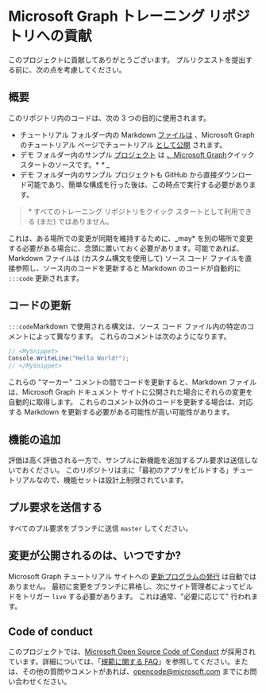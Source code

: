 # <a name="contributing-to-microsoft-graph-training-repositories"></a>Microsoft Graph トレーニング リポジトリへの貢献

このプロジェクトに貢献してありがとうございます。 プルリクエストを提出する前に、次の点を考慮してください。

## <a name="overview"></a>概要

このリポジトリ内のコードは、次の 3 つの目的に使用されます。

- チュートリアル フォルダー内の Markdown [ファイルは](/tutorial) 、Microsoft Graph のチュートリアル ページでチュートリアル [として公開](https://docs.microsoft.com/graph/tutorials) されます。
- デモ フォルダー内のサンプル [プロジェクト](/demo) は [、Microsoft Graph](https://developer.microsoft.com/graph/quick-start)クイック スタートのソースです。* *\** _
- デモ フォルダー内のサンプル プロジェクトも GitHub から直接ダウンロード可能であり、簡単な構成を行った後は、この時点で実行する必要があります。

> _*\**_ すべてのトレーニング リポジトリをクイック スタートとして利用できる (まだ) ではありません。

これは、ある場所での変更が同期を維持するために、_may* を別の場所で変更する必要がある場合に、念頭に置いておく必要があります。可能であれば、Markdown ファイルは (カスタム構文を使用して) ソース コード ファイルを直接参照し、ソース内のコードを更新すると Markdown のコードが自動的に `:::code` 更新されます。

## <a name="updating-code"></a>コードの更新

`:::code`Markdown で使用される構文は、ソース コード ファイル内の特定のコメントによって異なります。 これらのコメントは次のようになります。

```csharp
// <MySnippet>
Console.WriteLine("Hello World!");
// </MySnippet>
```

これらの "マーカー" コメントの間でコードを更新すると、Markdown ファイルは、Microsoft Graph ドキュメント サイトに公開された場合にそれらの変更を自動的に取得します。 これらのコメント以外のコードを更新する場合は、対応する Markdown を更新する必要がある可能性が高い可能性があります。

## <a name="adding-features"></a>機能の追加

評価は高く評価される一方で、サンプルに新機能を追加するプル要求は送信しないでおください。 このリポジトリは主に「最初のアプリをビルドする」チュートリアルなので、機能セットは設計上制限されています。

## <a name="submitting-pull-requests"></a>プル要求を送信する

すべてのプル要求をブランチに送信 `master` してください。

## <a name="when-do-changes-get-published"></a>変更が公開されるのは、いつですか?

Microsoft Graph チュートリアル サイトへの [更新プログラムの発行](https://docs.microsoft.com/graph/tutorials) は自動ではありません。 最初に変更をブランチに昇格し、次にサイト管理者によってビルドをトリガー `live` する必要があります。 これは通常、"必要に応じて" 行われます。

## <a name="code-of-conduct"></a>Code of conduct

このプロジェクトでは、[Microsoft Open Source Code of Conduct](https://opensource.microsoft.com/codeofconduct/) が採用されています。詳細については、「[規範に関する FAQ](https://opensource.microsoft.com/codeofconduct/faq/)」を参照してください。または、その他の質問やコメントがあれば、[opencode@microsoft.com](mailto:opencode@microsoft.com) までにお問い合わせください。

